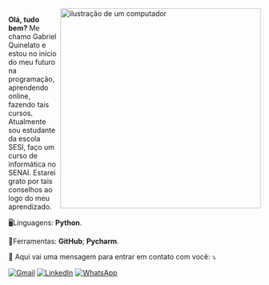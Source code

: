 <img src="https://raw.githubusercontent.com/MicaelliMedeiros/micaellimedeiros/master/image/computer-illustration.png" alt="ilustração de um computador" min-width="400px" max-width="400px" width="400px" align="right">

<p align="left"> 
  <strong>Olá, tudo bem?</strong>
	Me chamo Gabriel Quinelato e estou no início do meu futuro na programação, aprendendo online, fazendo tais cursos. Atualmente sou estudante da escola SESI, faço um curso de informática no SENAI. Estarei grato por tais conselhos ao logo do meu aprendizado.
</p>

<p align="left">
   🖥️Linguagens: <strong>Python</strong>.<br>
</p>

<p align="left">
   🎒Ferramentas: <strong>GitHub</strong>; <strong>Pycharm</strong>.<br>
</p>

<p align="left">
  📱 Aqui vai uma mensagem para entrar em contato com você: ⤵️
</p>
	
 <p align="left">
  <a href="https://mail.google.com/mail/u/2/#inbox" title="Gmail">
  <img src="https://img.shields.io/badge/-Gmail-FF0000?style=flat-square&labelColor=FF0000&logo=gmail&logoColor=white&link=LINK-DO-SEU-GMAIL" alt="Gmail"/></a>
  <a href="#" title="LinkedIn">
  <img src="https://img.shields.io/badge/-Linkedin-0e76a8?style=flat-square&logo=Linkedin&logoColor=white&link=LINK-DO-SEU-LINKEDI" alt="LinkedIn"/></a>
  <a href="https://wa.me/5524992890496" title="WhatsApp">
  <img src="https://img.shields.io/badge/-WhatsApp-25d366?style=flat-square&labelColor=25d366&logo=whatsapp&logoColor=white&link=//wa.me/5524992890496" alt="WhatsApp"/></a>
  </p>
